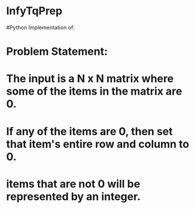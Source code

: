 # InfyTqPrep
#Python Implementation of:

#	Problem Statement:
#	The input is a N x N matrix where some of the items in the matrix are 0.
#	If any of the items are 0, then set that item's entire row and column to 0.
#	items that are not 0 will be represented by an integer.
